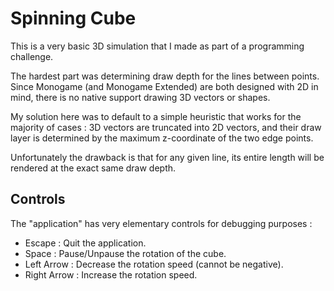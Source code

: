 ﻿# Spinning Cube

This is a very basic 3D simulation that I made as part of a programming challenge.  
  
The hardest part was determining draw depth for the lines between points. 
Since Monogame (and Monogame Extended) are both designed with 2D in mind,
there is no native support drawing 3D vectors or shapes.   
  
My solution here was to default to a simple heuristic that works for the majority of cases : 
3D vectors are truncated into 2D vectors, and their draw layer is determined
by the maximum z-coordinate of the two edge points.  
  
Unfortunately the drawback is that 
for any given line, its entire length will be rendered at the exact same draw depth.

## Controls
The "application" has very elementary controls for debugging purposes : 
- Escape : Quit the application.  
- Space : Pause/Unpause the rotation of the cube.
- Left Arrow : Decrease the rotation speed (cannot be negative).
- Right Arrow : Increase the rotation speed.
